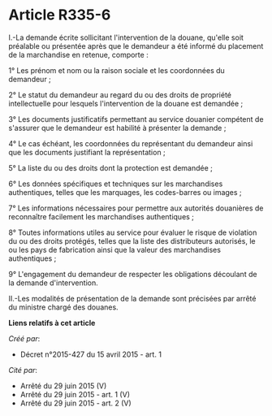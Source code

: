 # Article R335-6

I.-La demande écrite sollicitant l'intervention de la douane, qu'elle soit préalable ou présentée après que le demandeur a
été informé du placement de la marchandise en retenue, comporte : 

1° Les prénom et nom ou la raison sociale et les coordonnées du demandeur ; 

2° Le statut du demandeur au regard du ou des droits de propriété intellectuelle pour lesquels l'intervention de la douane
est demandée ; 

3° Les documents justificatifs permettant au service douanier compétent de s'assurer que le demandeur est habilité à
présenter la demande ; 

4° Le cas échéant, les coordonnées du représentant du demandeur ainsi que les documents justifiant la représentation ; 

5° La liste du ou des droits dont la protection est demandée ; 

6° Les données spécifiques et techniques sur les marchandises authentiques, telles que les marquages, les codes-barres ou
images ; 

7° Les informations nécessaires pour permettre aux autorités douanières de reconnaître facilement les marchandises
authentiques ; 

8° Toutes informations utiles au service pour évaluer le risque de violation du ou des droits protégés, telles que la liste
des distributeurs autorisés, le ou les pays de fabrication ainsi que la valeur des marchandises authentiques ; 

9° L'engagement du demandeur de respecter les obligations découlant de la demande d'intervention. 

II.-Les modalités de présentation de la demande sont précisées par arrêté du ministre chargé des douanes.

**Liens relatifs à cet article**

_Créé par_:

  - Décret n°2015-427 du 15 avril 2015 - art. 1

_Cité par_:

  - Arrêté du 29 juin 2015 (V)
  - Arrêté du 29 juin 2015 - art. 1 (V)
  - Arrêté du 29 juin 2015 - art. 2 (V)

